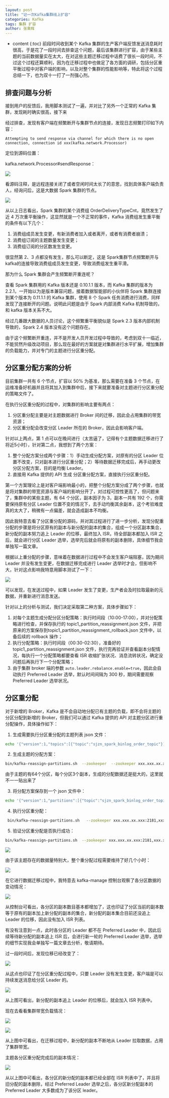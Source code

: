 ```yaml
---
layout: post
title: "记一次Kafka集群线上扩容"
categories: Kafka
tags: 集群 扩容
author: 张乘辉
---
```


* content
{:toc}
前段时间收到某个 Kafka 集群的生产客户端反馈发送消息耗时很高，于是花了一段时间去排查这个问题，最后该集群进行扩容，由于某些主题的当前数据量实在太大，在对这些主题迁移过程中话费了很长一段时间，不过这个过程还算顺利，因为在迁移过程中也做足了各方面的调研，包括分区重平衡过程中对客户端的影响，以及对整个集群的性能影响等，特此将这个过程总结一下，也为双十一打了一剂强心剂。









## 排查问题与分析

接到用户的反馈后，我用脚本测试了一遍，并对比了另外一个正常的 Kafka 集群，发现耗时确实很高，接下来

经过排查，发现有客户端在频繁断开与集群节点的连接，发现日志频繁打印如下内容：

```
Attempting to send response via channel for which there is no open connection, connection id xxx(kafka.network.Processor)
```

定位到源码位置：

kafka.network.Processor#sendResponse：

![](https://raw.githubusercontent.com/objcoding/md-picture/master/img/20191025100603.png)

看源码注释，是远程连接关闭了或者空闲时间太长了的意思，找到具体客户端负责人，经询问后，这是大数据 Spark 集群的节点。

![](https://raw.githubusercontent.com/objcoding/md-picture/master/img/20191025144043.png)

从以上日志看出，Spark 集群的某个消费组 OrderDeliveryTypeCnt，竟然发生了近 4 万次重平衡操作，这显然就是一个不正常的事件，Kafka 消费组发生重平衡的条件有以下几个：

1. 消费组成员发生变更，有新消费者加入或者离开，或者有消费者崩溃；
2. 消费组订阅的主题数量发生变更；
3. 消费组订阅的分区数发生变更。

很显然第 2、3 点都没有发生，那么可以断定，这是 Spark集群节点频繁断开与kafka的连接导致消费组成员发生变更，导致消费组发生重平滑。

那为什么 Spark 集群会产生频繁断开重连呢？

查看 Spark 集群用的 Kafka 版本还是 0.10.1.1 版本，而 Kafka 集群的版本为 2.2.1，一开始以为是版本兼容问题，接着数据智能部的小伙伴将 Spark 集群连接到某个版本为 0.11.1.1 的 Kafka 集群，使用 8 个 Spark 任务消费进行消费，同样发现了连接断开的问题。说明此问题是由于 Spark 内部消费 Kafka 机制导致的，和 kafka 版本关系不大。

经过几番跟大数据的人员讨论，这个频繁重平衡貌似是 Spark 2.3 版本内部机制导致的，Spark 2.4 版本没有这个问题存在。

由于这个频繁断开重连，并不是开发人员开发过程中导致的，考虑到双十一临近，不能贸然升级改动项目，那么现在最好的方案就是对集群进行水平扩展，增加集群的负载能力，并对专门的主题进行分区重分配。



## 分区重分配方案的分析

目前集群一共有 6 个节点，扩容以 50% 为基准，那么需要在准备 3 个节点，在运维准备好机器并且将其加入到集群中后，接下来就要准备对主题进行分区重分配的策略文件了。

在执行分区重分配的过程中，对集群的影响主要有两点：

1. 分区重分配主要是对主题数据进行 Broker 间的迁移，因此会占用集群的带宽资源；
2. 分区重分配会改变分区 Leader 所在的 Broker，因此会影响客户端。

针对以上两点，第 1 点可以在晚间进行（太苦逼了，记得有个主题数据迁移进行了将近5小时），针对第二点，我想到了两个方案：

1. 整个分配方案分成两个步骤：1）手动生成分配方案，对原有的分区 Leader 位置不改变，只对副本进行分区重分配；2）等待数据迁移完成后，再手动更改分区分配方案，目的是均衡 Leader。
2. 直接用 Kafka 提供的 API 生成 分区重分配方案，直接执行分区重分配。

第一个方案理论上是对客户端影响最小的，把整个分配方案分成了两个步骤，也就是将对集群的带宽资源与客户端的影响分开了，对过程可控性更高了，但问题来了，集群中的某些主题，有 64 个分区，副本因子为 3，副本一共有 192 个，你需要保持原有分区 Leader 位置不变的情况下，去手动均衡其余副本，这个考验难度真的太大了，稍微有一点偏差，就会造成副本不均衡。

因此我特意去看了分区重分配的源码，并对其过程进行了进一步分析，发现分配重分配的步骤是将分区原有的副本与新分配的副本的集合，组成一个分区副本集合，新分配的副本努力追上 Leader 的位移，最终加入 ISR，待全部副本都加入 ISR 之后，就会进行分区 Leader 选举，选举完后就会将原有的副本删除，具体细节我会单独写一篇文章。

根据以上重分配的步骤，意味着在数据进行过程中不会发生客户端阻塞，因为期间 Leader 并没有发生变更，在数据迁移完成进行 Leader 选举时才会，但影响不大，针对这点影响我特意用脚本测试了一下：

![](https://raw.githubusercontent.com/objcoding/md-picture/master/img/20191024145124.png)

可以发现，在发送过程中，如果 Leader 发生了变更，生产者会及时拉取最新的元数据，并重新进行消息发送。

针对以上的分析与测试，我们决定采取第二种方案，具体步骤如下：

1. 对每个主题生成分配分区分配策略：执行时间段（10:00-17:00），并对分配策略进行检查，并保存执行的 topic1_partition_reassignment.json 文件，并把原来的方案保存到topic1_partition_reassignment_rollback.json 文件中，以备后续的 rollback 操作；
2. 执行分配策略：执行时间段（00:30-02:30），准备好的 topic1_partition_reassignment.json 文件，执行完再验证并查看副本分配情况，每执行一个分配策略都要查看 ISR 收缩扩张状况、消息流转状况，确定没问题后再执行下一个分配策略；
3. 由于集群 broker 端的参数 `auto.leader.rebalance.enable=true`，因此会自动执行 Preferred Leader 选举，默认时间间隔为 300 秒，期间需要观察  Preferred Leader 选举状况。



## 分区重分配

对于新增的 Broker，Kafka 是不会自动地分配已有主题的负载，即不会将主题的分区分配到新增的 Broker，但我们可以通过 Kafka 提供的 API 对主题分区进行重分配操作，具体操作如下：

1. 生成需要执行分区重分配的主题列表 json 文件：

```bash
echo '{"version":1,"topics":[{"topic":"sjzn_spark_binlog_order_topic"}]}' > sjzn_spark_binlog_order_topic.json
```

2. 生成主题的分配方案：

```bash
bin/kafka-reassign-partitions.sh  --zookeeper  --zookeeper xxx.xxx.xx.xxx:2181,xxx.xxx.xx.xxx:2181,xxx.xxx.xx.xxx:2181 --topics-to-move-json-file sjzn_spark_binlog_order_topic.json --broker-list "0,1,2,3,4,5,6,7,8" --generate
```

由于主题的有64个分区，每个分区3个副本，生成的分配数据还是挺大的，这里就不一一贴出来了

3. 将分配方案保存到一个 json 文件中：

```bash
echo '{"version":1,"partitions":[{"topic":"sjzn_spark_binlog_order_topic","partition":59,"replicas":[4,8,0],"log_dirs":["any","any","any"]} ......' > sjzn_spark_binlog_order_topic_reassignment.json
```

4. 执行分区重分配：

```bash
 bin/kafka-reassign-partitions.sh   --zookeeper xxx.xxx.xx.xxx:2181,xxx.xxx.xx.xxx:2181,xxx.xxx.xx.xxx:2181 --reassignment-json-file sjzn_spark_binlog_order_topic_reassignment.json --execute
```

5. 验证分区重分配是否执行成功：

```bash
bin/kafka-reassign-partitions.sh  --zookeeper xxx.xxx.xx.xxx:2181,xxx.xxx.xx.xxx:2181,xxx.xxx.xx.xxx:2181 --reassignment-json-file sjzn_spark_order_unique_topic_resign.json --verify
```

![](https://raw.githubusercontent.com/objcoding/md-picture/master/img/20191026160345.png)

由于该主题存在的数据量特别大，整个重分配过程需要维持了好几个小时：

![](https://raw.githubusercontent.com/objcoding/md-picture/master/img/20191025012921.png)

在它进行数据迁移过程中，我特意去 kafka-manage 控制台观察了各分区数据的变动情况：

![](https://raw.githubusercontent.com/objcoding/md-picture/master/img/20191025012342.png)

从控制台可看出，各分区的副本数目基本都增加了，这也印证了分区当前的副本数等于原有的副本加上新分配的副本的集合，新分配的副本集合目前还没追上 Leader 的位移，因此没有加入 ISR 列表。

有没有注意到一点，此时各分区的 Leader 都不在  Preferred Leader 中，因此后续等待新分配的副本追上 ISR 后，会进行新一轮的 Preferred Leader 选举，选举的细节实现我会单独写一篇文章去分析，敬请期待。 

过一段时间后，发现位移已经改变了：

![](https://raw.githubusercontent.com/objcoding/md-picture/master/img/20191025012411.png)

从这点也印证了在分区重分配过程中，只要 Leader 没有发生变更，客户端是可以持续发送消息给分区 Leader 的。

![](https://raw.githubusercontent.com/objcoding/md-picture/master/img/20191025131741.png)

从上图可看出，新分配的副本追上 Leader 的位移后，就会加入 ISR 列表中。

现在去看看集群带宽负载情况：

![](https://raw.githubusercontent.com/objcoding/md-picture/master/img/20191025012550.png)

![](https://raw.githubusercontent.com/objcoding/md-picture/master/img/20191025012616.png)

从上图中可看出，在迁移过程中，新分配的副本不断地从 Leader 拉取数据，占用了集群带宽。

主题各分区重分配完成后的副本情况：

![](https://raw.githubusercontent.com/objcoding/md-picture/master/img/20191025085729.png)

从以上图中可看出，各分区的新分配的副本都已经全部在 ISR 列表中了，并且将旧分配的副本删除，经过 Preferred Leader 选举之后，各分区新分配副本的 Preferred Leader 大多数成为了该分区 leader。
